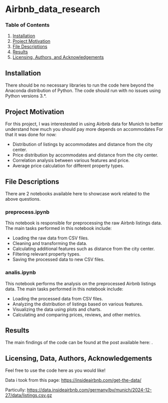 # Airbnb_data_research

### Table of Contents

1. [Installation](#installation)
2. [Project Motivation](#motivation)
3. [File Descriptions](#files)
4. [Results](#results)
5. [Licensing, Authors, and Acknowledgements](#licensing)

## Installation <a name="installation"></a>

There should be no necessary libraries to run the code here beyond the Anaconda distribution of Python.  The code should run with no issues using Python versions 3.*.

## Project Motivation<a name="motivation"></a>

For this project, I was interestested in using Airbnb data for Munich to better understand how much you should pay more depends on accommodates
For that it was done for now:

- Distribution of listings by accommodates and distance from the city center.
- Price distribution by accommodates and distance from the city center.
- Correlation analysis between various features and price.
- Average price calculation for different property types.


## File Descriptions <a name="files"></a>

There are 2 notebooks available here to showcase work related to the above questions.
### preprocess.ipynb

This notebook is responsible for preprocessing the raw Airbnb listings data. The main tasks performed in this notebook include:

- Loading the raw data from CSV files.
- Cleaning and transforming the data.
- Calculating additional features such as distance from the city center.
- Filtering relevant property types.
- Saving the processed data to new CSV files.

### analis.ipynb

This notebook performs the analysis on the preprocessed Airbnb listings data. The main tasks performed in this notebook include:

- Loading the processed data from CSV files.
- Analyzing the distribution of listings based on various features.
- Visualizing the data using plots and charts.
- Calculating and comparing prices, reviews, and other metrics.

## Results<a name="results"></a>

The main findings of the code can be found at the post available here: .

## Licensing, Data, Authors, Acknowledgements<a name="licensing"></a>

Feel free to use the code here as you would like!

Data i took from this page: https://insideairbnb.com/get-the-data/

Particully: https://data.insideairbnb.com/germany/bv/munich/2024-12-27/data/listings.csv.gz

